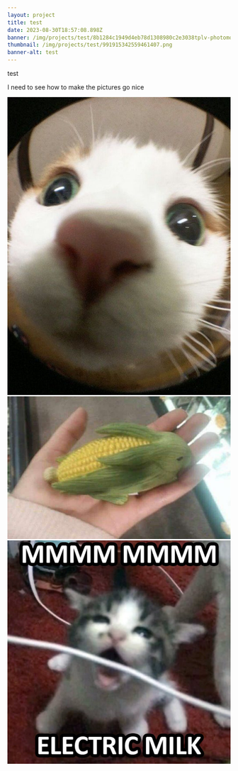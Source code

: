 ```yaml
---
layout: project
title: test
date: 2023-08-30T18:57:08.898Z
banner: /img/projects/test/8b1284c1949d4eb78d1308980c2e3038tplv-photomode-image.jpg
thumbnail: /img/projects/test/991915342559461407.png
banner-alt: test
---
```

test



I need to see how to make the pictures go nice



![](/img/projects/test/tweet-_-twitter.jpg)
![](/img/projects/test/20230119_174420.jpg)
![](/img/projects/test/unknown.png)